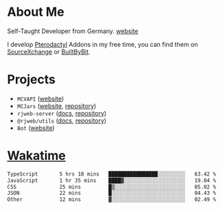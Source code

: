 # About Me

Self-Taught Developer from Germany. [website](https://rjansen.dev)

I develop [Pterodactyl](https://pterodactyl.io) Addons in my free time, you can find
them on [SourceXchange](https://www.sourcexchange.net/teams/356/profile) or [BuiltByBit](https://builtbybit.com/search/3078009).

# Projects

- `MCVAPI` ([website](https://versions.mcjars.app))
- `MCJars` ([website](https://mcjars.app), [repository](https://github.com/0x7d8/mcjar))
- `rjweb-server` ([docs](https://server.rjweb.dev), [repository](https://github.com/0x7d8/NPM_WEB-SERVER))
- `@rjweb/utils` ([docs](https://utils.rjweb.dev), [repository](https://github.com/0x7d8/rjweb-utils))
- `Bot` ([website](https://bot.rjns.dev))

# [Wakatime](https://wakatime.com/@0x7d8)

<!--START_SECTION:waka-->

```txt
TypeScript       5 hrs 18 mins   ████████████████░░░░░░░░░   63.42 %
JavaScript       1 hr 35 mins    ████▓░░░░░░░░░░░░░░░░░░░░   19.04 %
CSS              25 mins         █▒░░░░░░░░░░░░░░░░░░░░░░░   05.02 %
JSON             22 mins         █░░░░░░░░░░░░░░░░░░░░░░░░   04.43 %
Other            12 mins         ▓░░░░░░░░░░░░░░░░░░░░░░░░   02.49 %
```

<!--END_SECTION:waka-->
